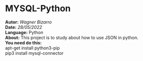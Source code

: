 # MYSQL-Python
**Autor:** *Wagner Bizarro*  
**Date:** *28/05/2022*  
**Language:** Python  
**About:** This project is to study about how to use JSON in python.  
**You need do this:**  
apt-get install python3-pip  
pip3 install mysql-connector  
